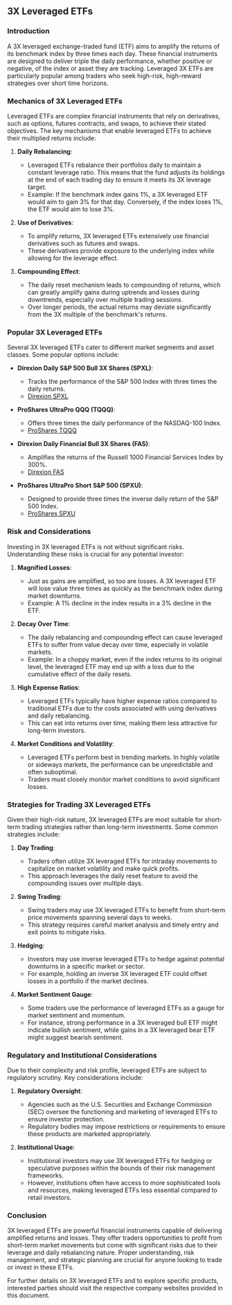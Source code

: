 ## 3X Leveraged ETFs

### Introduction
A 3X leveraged exchange-traded fund (ETF) aims to amplify the returns of its benchmark index by three times each day. These financial instruments are designed to deliver triple the daily performance, whether positive or negative, of the index or asset they are tracking. Leveraged 3X ETFs are particularly popular among traders who seek high-risk, high-reward strategies over short time horizons.

### Mechanics of 3X Leveraged ETFs
Leveraged ETFs are complex financial instruments that rely on derivatives, such as options, futures contracts, and swaps, to achieve their stated objectives. The key mechanisms that enable leveraged ETFs to achieve their multiplied returns include:

1. **Daily Rebalancing**: 
    - Leveraged ETFs rebalance their portfolios daily to maintain a constant leverage ratio. This means that the fund adjusts its holdings at the end of each trading day to ensure it meets its 3X leverage target.
    - Example: If the benchmark index gains 1%, a 3X leveraged ETF would aim to gain 3% for that day. Conversely, if the index loses 1%, the ETF would aim to lose 3%.
  
2. **Use of Derivatives**: 
    - To amplify returns, 3X leveraged ETFs extensively use financial derivatives such as futures and swaps.
    - These derivatives provide exposure to the underlying index while allowing for the leverage effect.

3. **Compounding Effect**: 
    - The daily reset mechanism leads to compounding of returns, which can greatly amplify gains during uptrends and losses during downtrends, especially over multiple trading sessions. 
    - Over longer periods, the actual returns may deviate significantly from the 3X multiple of the benchmark's returns.

### Popular 3X Leveraged ETFs
Several 3X leveraged ETFs cater to different market segments and asset classes. Some popular options include:

- **Direxion Daily S&P 500 Bull 3X Shares (SPXL)**: 
  - Tracks the performance of the S&P 500 Index with three times the daily returns.
  - [Direxion SPXL](https://www.direxion.com/product/direxion-daily-sp-500-bull-3x-shares)

- **ProShares UltraPro QQQ (TQQQ)**: 
  - Offers three times the daily performance of the NASDAQ-100 Index.
  - [ProShares TQQQ](https://www.proshares.com/our-etfs/leveraged-and-inverse/tqqq)

- **Direxion Daily Financial Bull 3X Shares (FAS)**: 
  - Amplifies the returns of the Russell 1000 Financial Services Index by 300%.
  - [Direxion FAS](https://www.direxion.com/product/direxion-daily-financial-bull-3x-shares)

- **ProShares UltraPro Short S&P 500 (SPXU)**: 
  - Designed to provide three times the inverse daily return of the S&P 500 Index.
  - [ProShares SPXU](https://www.proshares.com/our-etfs/leveraged-and-inverse/spxu)

### Risk and Considerations
Investing in 3X leveraged ETFs is not without significant risks. Understanding these risks is crucial for any potential investor:

1. **Magnified Losses**: 
    - Just as gains are amplified, so too are losses. A 3X leveraged ETF will lose value three times as quickly as the benchmark index during market downturns.
    - Example: A 1% decline in the index results in a 3% decline in the ETF.

2. **Decay Over Time**: 
    - The daily rebalancing and compounding effect can cause leveraged ETFs to suffer from value decay over time, especially in volatile markets.
    - Example: In a choppy market, even if the index returns to its original level, the leveraged ETF may end up with a loss due to the cumulative effect of the daily resets.

3. **High Expense Ratios**: 
    - Leveraged ETFs typically have higher expense ratios compared to traditional ETFs due to the costs associated with using derivatives and daily rebalancing.
    - This can eat into returns over time, making them less attractive for long-term investors.

4. **Market Conditions and Volatility**: 
    - Leveraged ETFs perform best in trending markets. In highly volatile or sideways markets, the performance can be unpredictable and often suboptimal.
    - Traders must closely monitor market conditions to avoid significant losses.

### Strategies for Trading 3X Leveraged ETFs
Given their high-risk nature, 3X leveraged ETFs are most suitable for short-term trading strategies rather than long-term investments. Some common strategies include:

1. **Day Trading**: 
    - Traders often utilize 3X leveraged ETFs for intraday movements to capitalize on market volatility and make quick profits.
    - This approach leverages the daily reset feature to avoid the compounding issues over multiple days.

2. **Swing Trading**: 
    - Swing traders may use 3X leveraged ETFs to benefit from short-term price movements spanning several days to weeks.
    - This strategy requires careful market analysis and timely entry and exit points to mitigate risks.

3. **Hedging**:
    - Investors may use inverse leveraged ETFs to hedge against potential downturns in a specific market or sector.
    - For example, holding an inverse 3X leveraged ETF could offset losses in a portfolio if the market declines.

4. **Market Sentiment Gauge**:
    - Some traders use the performance of leveraged ETFs as a gauge for market sentiment and momentum.
    - For instance, strong performance in a 3X leveraged bull ETF might indicate bullish sentiment, while gains in a 3X leveraged bear ETF might suggest bearish sentiment.

### Regulatory and Institutional Considerations
Due to their complexity and risk profile, leveraged ETFs are subject to regulatory scrutiny. Key considerations include:

1. **Regulatory Oversight**:
    - Agencies such as the U.S. Securities and Exchange Commission (SEC) oversee the functioning and marketing of leveraged ETFs to ensure investor protection.
    - Regulatory bodies may impose restrictions or requirements to ensure these products are marketed appropriately.

2. **Institutional Usage**:
    - Institutional investors may use 3X leveraged ETFs for hedging or speculative purposes within the bounds of their risk management frameworks.
    - However, institutions often have access to more sophisticated tools and resources, making leveraged ETFs less essential compared to retail investors.

### Conclusion
3X leveraged ETFs are powerful financial instruments capable of delivering amplified returns and losses. They offer traders opportunities to profit from short-term market movements but come with significant risks due to their leverage and daily rebalancing nature. Proper understanding, risk management, and strategic planning are crucial for anyone looking to trade or invest in these ETFs.

For further details on 3X leveraged ETFs and to explore specific products, interested parties should visit the respective company websites provided in this document.
